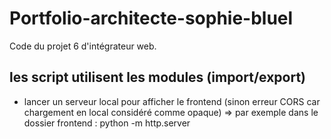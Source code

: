 # Portfolio-architecte-sophie-bluel

Code du projet 6 d'intégrateur web.

## les script utilisent les modules (import/export)

- lancer un serveur local pour afficher le frontend (sinon erreur CORS car chargement en local considéré comme opaque)
=> par exemple dans le dossier frontend : python -m http.server